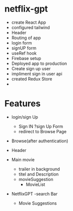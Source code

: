# netflix-gpt
  - create React App
  - configured tailwind
  - Header
  - Routing of app
  - login form
  - signUP form
  - useRef  hook 
  - Firebase setup 
  -  Deployed app to production
  - Create sign up user
  - impliment  sign in user api
  - created Redux Store
  -  

# Features
- login/sign Up
  - Sign IN ?sign Up Form
  - redirect to Browse Page

- Browse(after authentication)
 - Header
 - Main movie
   - trailer in background
   - titel and Description
   - movieSuggestion
     - MovieList
 - NetflixGPT 
   -search Bar
   - Movie Suggestions

        

